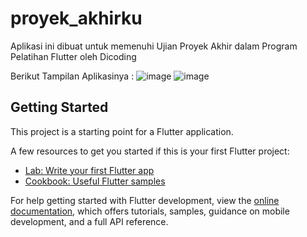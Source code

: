 # proyek_akhirku

Aplikasi ini dibuat untuk memenuhi Ujian Proyek Akhir dalam Program Pelatihan Flutter oleh Dicoding

Berikut Tampilan Aplikasinya :
![image](https://user-images.githubusercontent.com/98677425/192484769-bf77ac00-d17d-427a-8201-d58668785234.png)
![image](https://user-images.githubusercontent.com/98677425/192484932-879665c5-f273-4c5c-8c3f-fcc94e55aff6.png)


## Getting Started

This project is a starting point for a Flutter application.

A few resources to get you started if this is your first Flutter project:

- [Lab: Write your first Flutter app](https://docs.flutter.dev/get-started/codelab)
- [Cookbook: Useful Flutter samples](https://docs.flutter.dev/cookbook)

For help getting started with Flutter development, view the
[online documentation](https://docs.flutter.dev/), which offers tutorials,
samples, guidance on mobile development, and a full API reference.
